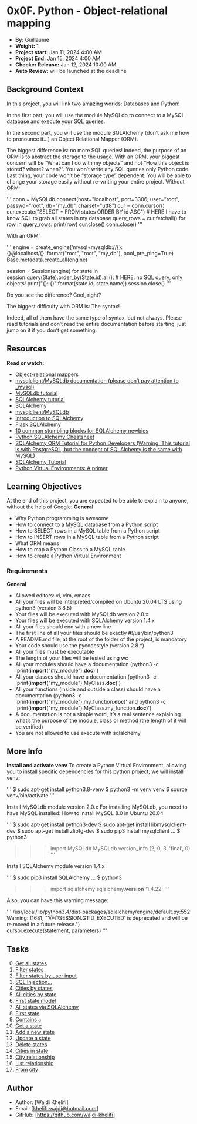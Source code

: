 # 0x0F. Python - Object-relational mapping

- **By:** Guillaume
- **Weight:** 1
- **Project start:** Jan 11, 2024 4:00 AM
- **Project End:** Jan 15, 2024 4:00 AM
- **Checker Release:** Jan 12, 2024 10:00 AM
- **Auto Review:** will be launched at the deadline

## Background Context
In this project, you will link two amazing worlds: Databases and Python!

In the first part, you will use the module MySQLdb to connect to a MySQL database and execute your SQL queries.

In the second part, you will use the module SQLAlchemy (don’t ask me how to pronounce it…) an Object Relational Mapper (ORM).

The biggest difference is: no more SQL queries! Indeed, the purpose of an ORM is to abstract the storage to the usage. With an ORM, your biggest concern will be “What can I do with my objects” and not “How this object is stored? where? when?”. You won’t write any SQL queries only Python code. Last thing, your code won’t be “storage type” dependent. You will be able to change your storage easily without re-writing your entire project.
Without ORM:

'''
conn = MySQLdb.connect(host="localhost", port=3306, user="root", passwd="root", db="my_db", charset="utf8")
cur = conn.cursor()
cur.execute("SELECT * FROM states ORDER BY id ASC") # HERE I have to know SQL to grab all states in my database
query_rows = cur.fetchall()
for row in query_rows:
    print(row)
cur.close()
conn.close()
'''

With an ORM:

'''
engine = create_engine('mysql+mysqldb://{}:{}@localhost/{}'.format("root", "root", "my_db"), pool_pre_ping=True)
Base.metadata.create_all(engine)

session = Session(engine)
for state in session.query(State).order_by(State.id).all(): # HERE: no SQL query, only objects!
    print("{}: {}".format(state.id, state.name))
session.close()
'''

Do you see the difference? Cool, right?

The biggest difficulty with ORM is: The syntax!

Indeed, all of them have the same type of syntax, but not always. Please read tutorials and don’t read the entire documentation before starting, just jump on it if you don’t get something.

## Resources
**Read or watch:**

- [Object-relational mappers](https://www.fullstackpython.com/object-relational-mappers-orms.html)
- [mysqlclient/MySQLdb documentation (please don’t pay attention to _mysql)](https://mysqlclient.readthedocs.io/)
- [MySQLdb tutorial](https://www.mikusa.com/python-mysql-docs/index.html)
- [SQLAlchemy tutorial](https://docs.sqlalchemy.org/en/13/orm/tutorial.html)
- [SQLAlchemy](https://docs.sqlalchemy.org/en/13/)
- [mysqlclient/MySQLdb](https://github.com/PyMySQL/mysqlclient)
- [Introduction to SQLAlchemy](https://www.youtube.com/watch?v=woKYyhLCcnU&ab_channel=NextDayVideo)
- [Flask SQLAlchemy](https://www.youtube.com/playlist?list=PLXmMXHVSvS-BlLA5beNJojJLlpE0PJgCW)
- [10 common stumbling blocks for SQLAlchemy newbies](https://alextechrants.blogspot.com/2013/11/10-common-stumbling-blocks-for.html)
- [Python SQLAlchemy Cheatsheet](https://www.pythonsheets.com/notes/python-sqlalchemy.html)
- [SQLAlchemy ORM Tutorial for Python Developers (Warning: This tutorial is with PostgreSQL, but the concept of SQLAlchemy is the same with MySQL)](https://auth0.com/blog/sqlalchemy-orm-tutorial-for-python-developers/)
- [SQLAlchemy Tutorial](https://overiq.com/sqlalchemy-101/)
- [Python Virtual Environments: A primer](https://realpython.com/python-virtual-environments-a-primer/)

## Learning Objectives
At the end of this project, you are expected to be able to explain to anyone, without the help of Google:
**General**
- Why Python programming is awesome
- How to connect to a MySQL database from a Python script
- How to SELECT rows in a MySQL table from a Python script
- How to INSERT rows in a MySQL table from a Python script
- What ORM means
- How to map a Python Class to a MySQL table
- How to create a Python Virtual Environment

### Requirements
**General**
- Allowed editors: vi, vim, emacs
- All your files will be interpreted/compiled on Ubuntu 20.04 LTS using python3 (version 3.8.5)
- Your files will be executed with MySQLdb version 2.0.x
- Your files will be executed with SQLAlchemy version 1.4.x
- All your files should end with a new line
- The first line of all your files should be exactly #!/usr/bin/python3
- A README.md file, at the root of the folder of the project, is mandatory
- Your code should use the pycodestyle (version 2.8.*)
- All your files must be executable
- The length of your files will be tested using wc
- All your modules should have a documentation (python3 -c 'print(__import__("my_module").__doc__)')
- All your classes should have a documentation (python3 -c 'print(__import__("my_module").MyClass.__doc__)')
- All your functions (inside and outside a class) should have a documentation (python3 -c 'print(__import__("my_module").my_function.__doc__)' and python3 -c 'print(__import__("my_module").MyClass.my_function.__doc__)')
- A documentation is not a simple word, it’s a real sentence explaining what’s the purpose of the module, class or method (the length of it will be verified)
- You are not allowed to use execute with sqlalchemy

## More Info
**Install and activate venv**
To create a Python Virtual Environment, allowing you to install specific dependencies for this python project, we will install venv:

'''
$ sudo apt-get install python3.8-venv
$ python3 -m venv venv
$ source venv/bin/activate
'''

Install MySQLdb module version 2.0.x
For installing MySQLdb, you need to have MySQL installed: How to install MySQL 8.0 in Ubuntu 20.04

'''
$ sudo apt-get install python3-dev
$ sudo apt-get install libmysqlclient-dev
$ sudo apt-get install zlib1g-dev
$ sudo pip3 install mysqlclient
...
$ python3
>>> import MySQLdb
>>> MySQLdb.version_info 
(2, 0, 3, 'final', 0)
'''

Install SQLAlchemy module version 1.4.x

'''
$ sudo pip3 install SQLAlchemy
...
$ python3
>>> import sqlalchemy
>>> sqlalchemy.__version__ 
'1.4.22'
'''

Also, you can have this warning message:

'''
/usr/local/lib/python3.4/dist-packages/sqlalchemy/engine/default.py:552: Warning: (1681, "'@@SESSION.GTID_EXECUTED' is deprecated and will be re
moved in a future release.")                                                                                                                    
  cursor.execute(statement, parameters) 
  '''

  ## Tasks

  0. [Get all states](./0-select_states.py)
  1. [Filter states](./1-filter_states.py)
  2. [Filter states by user input](./2-my_filter_states.py)
  3. [SQL Injection...](./3-my_safe_filter_states.py)
  4. [Cities by states](./4-cities_by_state.py)
  5. [All cities by state](./5-filter_cities.py)
  6. [First state model](./model_state.py)
  7. [All states via SQLAlchemy](./7-model_state_fetch_all.py)
  8. [First state](./8-model_state_fetch_first.py)
  9. [Contains `a`](./9-model_state_filter_a.py)
  10. [Get a state](./10-model_state_my_get.py)
  11. [Add a new state](./11-model_state_insert.py)
  12. [Update a state](./12-model_state_update_id_2.py)
  13. [Delete states](./13-model_state_delete_a.py)
  14. [Cities in state](./14-model_city_fetch_by_state.py)
  15. [City relationship](./100-relationship_states_cities.py)
  16. [List relationship](./101-relationship_states_cities_list.py)
  17. [From city](./102-relationship_cities_states_list.py)

  ## Author
- Author: [Wajdi Khelifi]
- Email: [khelifi.wajdi@hotmail.com]
- GitHub: [https://github.com/wajdi-khelifi]
